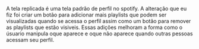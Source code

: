 A tela replicada é uma tela padrão de perfil no spotify.  A alteração que eu fiz foi criar um botão para adicionar mais playlists que podem ser visualizadas quando se acessa o perfil assim como um botão para remover as playlists que estão visiveis.
Essas adições melhoram a forma como o úsuario manipula oque aparece e oque não aparece quando outras pessoas acessam seu perfil.
